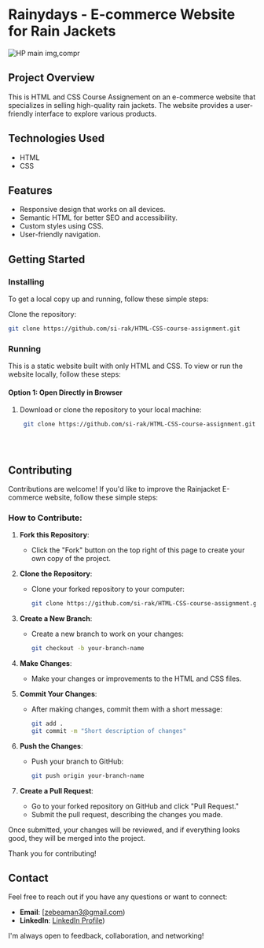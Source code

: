# Rainydays - E-commerce Website for Rain Jackets

![HP main img,compr](https://github.com/user-attachments/assets/b236aaee-5a8b-458e-bfb9-14562e39e4a9)




## Project Overview

This is HTML and CSS Course Assignement on an e-commerce website that specializes in selling high-quality rain jackets. The website provides a user-friendly interface to explore various products.

## Technologies Used

- HTML
- CSS

## Features

- Responsive design that works on all devices.
- Semantic HTML for better SEO and accessibility.
- Custom styles using CSS.
- User-friendly navigation.

## Getting Started

### Installing
To get a local copy up and running, follow these simple steps:

 Clone the repository:
   ```bash
   git clone https://github.com/si-rak/HTML-CSS-course-assignment.git
   ```

### Running 

This is a static website built with only HTML and CSS. To view or run the website locally, follow these steps:

#### Option 1: Open Directly in Browser

1. Download or clone the repository to your local machine:
   ```bash
    git clone https://github.com/si-rak/HTML-CSS-course-assignment.git


 
  ## Contributing
Contributions are welcome! If you'd like to improve the Rainjacket E-commerce website, follow these simple steps:

### How to Contribute:

1. **Fork this Repository**:
   - Click the "Fork" button on the top right of this page to create your own copy of the project.

2. **Clone the Repository**:
   - Clone your forked repository to your computer:
     ```bash
     git clone https://github.com/si-rak/HTML-CSS-course-assignment.git
     ```

3. **Create a New Branch**:
   - Create a new branch to work on your changes:
     ```bash
     git checkout -b your-branch-name
     ```

4. **Make Changes**:
   - Make your changes or improvements to the HTML and CSS files.

5. **Commit Your Changes**:
   - After making changes, commit them with a short message:
     ```bash
     git add .
     git commit -m "Short description of changes"
     ```

6. **Push the Changes**:
   - Push your branch to GitHub:
     ```bash
     git push origin your-branch-name
     ```

7. **Create a Pull Request**:
   - Go to your forked repository on GitHub and click "Pull Request." 
   - Submit the pull request, describing the changes you made.

Once submitted, your changes will be reviewed, and if everything looks good, they will be merged into the project.

Thank you for contributing!

## Contact

Feel free to reach out if you have any questions or want to connect:

- **Email**: [zebeaman3@gmail.com)
- **LinkedIn**: [LinkedIn Profile](https://www.linkedin.com/in/your-profile](https://www.linkedin.com/in/sirak-getachew-a422a7208?utm_source=share&utm_campaign=share_via&utm_content=profile&utm_medium=ios_app)))

I'm always open to feedback, collaboration, and networking!


